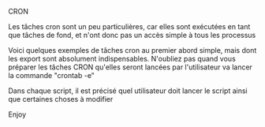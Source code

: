 CRON

Les tâches cron sont un peu particulières, car elles sont exécutées en tant que tâches de fond, et n'ont donc pas un accès simple à tous les processus 

Voici quelques exemples de tâches cron au premier abord simple, mais dont les export sont absolument indispensables.
N'oubliez pas quand vous préparer les tâches CRON qu'elles seront lancées par l'utilisateur va lancer la commande "crontab -e"

Dans chaque script, il est précisé quel utilisateur doit lancer le script ainsi que certaines choses à modifier

Enjoy
